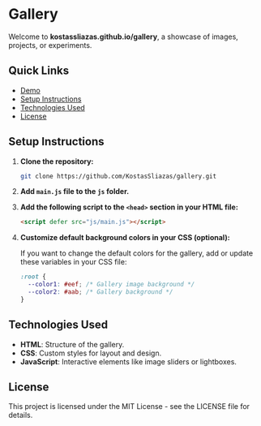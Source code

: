 # Gallery

Welcome to **kostassliazas.github.io/gallery**, a showcase of images, projects, or experiments.
## Quick Links

- [Demo](https://kostassliazas.github.io/gallery/#demo)
- [Setup Instructions](#setup-instructions)
- [Technologies Used](#technologies-used)
- [License](#license)

## Setup Instructions

1. **Clone the repository:**
    ```bash
    git clone https://github.com/KostasSliazas/gallery.git
    ```

2. **Add `main.js` file to the `js` folder.**

3. **Add the following script to the `<head>` section in your HTML file:**
    ```html
    <script defer src="js/main.js"></script>
    ```

4. **Customize default background colors in your CSS (optional):**

    If you want to change the default colors for the gallery, add or update these variables in your CSS file:
    ```css
    :root {
      --color1: #eef; /* Gallery image background */
      --color2: #aab; /* Gallery background */
    }
    ``` 

## Technologies Used

- **HTML**: Structure of the gallery.
- **CSS**: Custom styles for layout and design.
- **JavaScript**: Interactive elements like image sliders or lightboxes.

## License

This project is licensed under the MIT License - see the LICENSE file for details.
